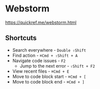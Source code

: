 # Webstorm
https://quickref.me/webstorm.html

## Shortcuts
+ Search everywhere - `Double ⇧Shift`
+ Find action - `⌘Сmd + ⇧Shift + A`
+ Navigate code issues - `F2`
  + Jump to the next error - `⇧Shift + F2`
+ View recent files - `⌘Сmd + E`
+ Move to code block start - `⌘Сmd + [`
+ Move to code block end - `⌘Сmd + ]`
